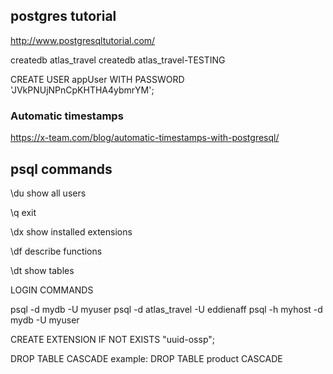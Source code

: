 ## postgres tutorial

http://www.postgresqltutorial.com/

createdb atlas_travel
createdb atlas_travel-TESTING

CREATE USER appUser WITH PASSWORD 'JVkPNUjNPnCpKHTHA4ybmrYM';

### Automatic timestamps

https://x-team.com/blog/automatic-timestamps-with-postgresql/

## psql commands

\du show all users

\q exit

\dx show installed extensions

\df describe functions

\dt show tables

LOGIN COMMANDS

psql -d mydb -U myuser
psql -d atlas_travel -U eddienaff
psql -h myhost -d mydb -U myuser

CREATE EXTENSION IF NOT EXISTS "uuid-ossp";

DROP TABLE <table name> CASCADE
example:
DROP TABLE product CASCADE
